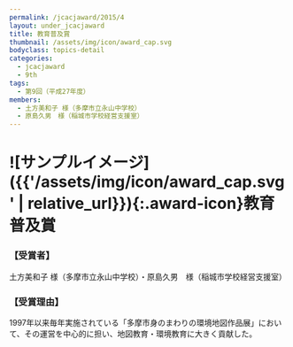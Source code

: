```yaml
---
permalink: /jcacjaward/2015/4
layout: under_jcacjaward
title: 教育普及賞
thumbnail: /assets/img/icon/award_cap.svg
bodyclass: topics-detail
categories:
  - jcacjaward
  - 9th
tags:
  - 第9回（平成27年度）
members:
  - 土方美和子 様（多摩市立永山中学校）
  - 原島久男　様（稲城市学校経営支援室）
---
```


# ![サンプルイメージ]({{'/assets/img/icon/award_cap.svg' | relative_url}}){:.award-icon}教育普及賞

### 【受賞者】

土方美和子 様（多摩市立永山中学校）・原島久男　様（稲城市学校経営支援室）

### 【受賞理由】

1997年以来毎年実施されている「多摩市身のまわりの環境地図作品展」において、その運営を中心的に担い、地図教育・環境教育に大きく貢献した。
